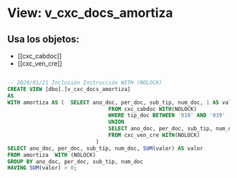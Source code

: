 # View: v_cxc_docs_amortiza

## Usa los objetos:
- [[cxc_cabdoc]]
- [[cxc_ven_cre]]

```sql

-- 2020/01/21 Inclusión Instrucción WITH (NOLOCK)
CREATE VIEW [dbo].[v_cxc_docs_amortiza]
AS
WITH amortiza AS (	SELECT ano_doc, per_doc, sub_tip, num_doc, 1 AS valor
								FROM cxc_cabdoc WITH(NOLOCK)
								WHERE tip_doc BETWEEN '010' AND '039'
								UNION 
								SELECT ano_doc, per_doc, sub_tip, num_doc,-1
								FROM cxc_ven_cre WITH(NOLOCK)
							)
SELECT ano_doc, per_doc, sub_tip, num_doc, SUM(valor) AS valor
FROM amortiza  WITH (NOLOCK)
GROUP BY ano_doc, per_doc, sub_tip, num_doc
HAVING SUM(valor) > 0;

```
